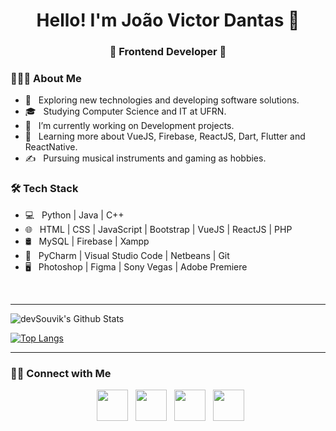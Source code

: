 
<h1 align="center">Hello! I'm João Victor Dantas 👋 </h1>
<h3 align="center">🚀 Frontend Developer 🚀</h3>
<div>
<div align="left"> 
  <h3> 👨🏻‍💻 About Me </h3>

  - 🤔 &nbsp; Exploring new technologies and developing software solutions.
  - 🎓 &nbsp; Studying Computer Science and IT at UFRN.
  - 💼 &nbsp; I’m currently working on Development projects.
  - 🌱 &nbsp; Learning more about VueJS, Firebase, ReactJS, Dart, Flutter and ReactNative.
  - ✍️ &nbsp; Pursuing musical instruments and gaming as hobbies.  
</div> 
</div>
<h3>🛠 Tech Stack</h3>

- 💻 &nbsp; Python | Java | C++  
- 🌐 &nbsp; HTML | CSS | JavaScript | Bootstrap | VueJS | ReactJS | PHP
- 🛢 &nbsp; MySQL | Firebase | Xampp
- 🔧 &nbsp; PyCharm | Visual Studio Code | Netbeans | Git
- 🖥 &nbsp; Photoshop | Figma | Sony Vegas | Adobe Premiere

<br>
<hr>
<img align="center" src="https://github-readme-stats.vercel.app/api?username=vicdant1&include_all_commits=true&count_private=true&show_icons=true&line_height=20&title_color=7A7ADB&icon_color=2234AE&text_color=D3D3D3&bg_color=0,000000,130F40" alt="devSouvik's Github Stats">

</br>

[![Top Langs](https://github-readme-stats.vercel.app/api/top-langs/?username=vicdant1&layout=compact&text_color=daf7dc&bg_color=151515)](https://github.com/vicdant1/github-readme-stats)

<hr>
<h3> 🤝🏻 Connect with Me </h3>

<p align="center">
&nbsp; <a href="https://twitter.com/vic_dant1" target="_blank" rel="noopener noreferrer"><img src="https://img.icons8.com/plasticine/100/000000/twitter.png" width="50" /></a> 
&nbsp; <a href="https://www.instagram.com/vic_dant1/" target="_blank" rel="noopener noreferrer"><img src="https://img.icons8.com/plasticine/100/000000/instagram-new.png" width="50" /></a>  
&nbsp; <a href="https://www.linkedin.com/in/joão-victor-dantas-do-nascimento-995b1b1b5/" target="_blank" rel="noopener noreferrer"><img src="https://img.icons8.com/plasticine/100/000000/linkedin.png" width="50" /></a>
&nbsp; <a href="mailto:dantjv@outlook.com" target="_blank" rel="noopener noreferrer"><img src="https://img.icons8.com/plasticine/100/000000/gmail.png"  width="50" /></a>
</p>
</div>
